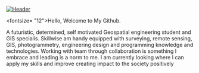 [![Header](https://res.cloudinary.com/dt9t0t8zi/image/upload/v1647543383/amboka/overview-banner-best-of_best_oegj7n.png "Header")](https://alfredamboka.github.io/AlfredPorfolio/)

<fontsize= "12">Hello, Welcome to My Github.</font>

A futuristic, determined, self motivated Geospatial engineering student and GIS specialis. Skillwise am handy equipped with surveying, remote sensing, GIS, photogrammetry, engineering design and programming knowledge and technologies. Working with team through collaboration is something I embrace and leading is a norm to me. I am currently looking where I can apply my skills and improve creating impact to the society positively

<!--
**alfredamboka/alfredamboka** is a ✨ _special_ ✨ repository because its `README.md` (this file) appears on your GitHub profile.

Here are some ideas to get you started:

- 🔭 I’m currently working on ...
- 🌱 I’m currently learning ...
- 👯 I’m looking to collaborate on ...
- 🤔 I’m looking for help with ...
- 💬 Ask me about ...
- 📫 How to reach me: ...
- 😄 Pronouns: ...
- ⚡ Fun fact: ...
-->
